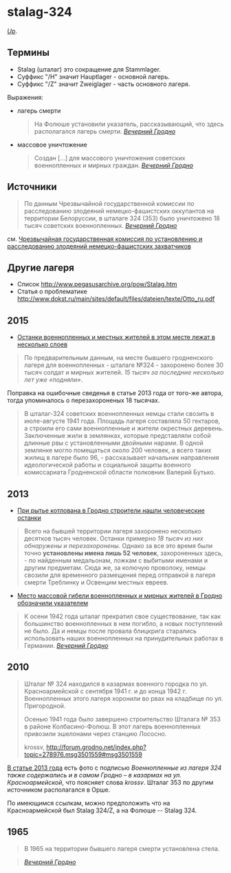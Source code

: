 # stalag-324

[_Up_](https://github.com/irnc/explore-belarus).

## Термины

* Stalag (шталаг) это сокращение для Stammlager.
* Суффикс "/H" значит Hauptlager - основной лагерь.
* Суффикс "/Z" значит Zweiglager - часть основного лагеря.

Выражения:

* лагерь смерти

  > На Фолюше установили указатель, рассказывающий, что  здесь располагался лагерь смерти. [_Вечерний Гродно_][vgr-2013]

* массовое уничтожение

  > Создан [...] для массового уничтожения советских военнопленных и мирных граждан. [_Вечерний Гродно_][vgr-2013]

[vgr-2013]: http://www.vgr.by/home/society/history/11289-news-grodno-mesto-konclageria-oboznachili-znakom

## Источники

> По данным Чрезвычайной государственной комиссии по расследованию злодеяний немецко-фашистских оккупантов на территории Белоруссии, в шталаге 324 (353) было уничтожено 18 тысяч советских военнопленных. [_Вечерний Гродно_][vgr-2013]

см. [Чрезвычайная государственная комиссия по установлению и расследованию злодеяний немецко-фашистских захватчиков](https://ru.wikipedia.org/wiki/%D0%A7%D1%80%D0%B5%D0%B7%D0%B2%D1%8B%D1%87%D0%B0%D0%B9%D0%BD%D0%B0%D1%8F_%D0%B3%D0%BE%D1%81%D1%83%D0%B4%D0%B0%D1%80%D1%81%D1%82%D0%B2%D0%B5%D0%BD%D0%BD%D0%B0%D1%8F_%D0%BA%D0%BE%D0%BC%D0%B8%D1%81%D1%81%D0%B8%D1%8F_%D0%BF%D0%BE_%D1%83%D1%81%D1%82%D0%B0%D0%BD%D0%BE%D0%B2%D0%BB%D0%B5%D0%BD%D0%B8%D1%8E_%D0%B8_%D1%80%D0%B0%D1%81%D1%81%D0%BB%D0%B5%D0%B4%D0%BE%D0%B2%D0%B0%D0%BD%D0%B8%D1%8E_%D0%B7%D0%BB%D0%BE%D0%B4%D0%B5%D1%8F%D0%BD%D0%B8%D0%B9_%D0%BD%D0%B5%D0%BC%D0%B5%D1%86%D0%BA%D0%BE-%D1%84%D0%B0%D1%88%D0%B8%D1%81%D1%82%D1%81%D0%BA%D0%B8%D1%85_%D0%B7%D0%B0%D1%85%D0%B2%D0%B0%D1%82%D1%87%D0%B8%D0%BA%D0%BE%D0%B2)

## Другие лагеря

* Список http://www.pegasusarchive.org/pow/Stalag.htm
* Статья о проблематике http://www.dokst.ru/main/sites/default/files/dateien/texte/Otto_ru.pdf

## 2015

* [Останки военнопленных и местных жителей в этом месте лежат в несколько слоев](http://www.kp.by/daily/26423.5/3295716/)

> По предварительным данным, на месте бывшего гродненского лагеря для военнопленных - шталаге №324 - захоронено более 30 тысяч солдат и мирных жителей. _15 тысяч за последние несколько лет уже «подняли»_.

Поправка на ошибочные сведенья в статье 2013 года от того-же автора, тогда упоминалось о перезахороненых 18 тысячах.

> В шталаг-324 советских военнопленных немцы стали свозить в июле-августе 1941 года. Площадь лагеря составляла 50 гектаров, а строили его сами военнопленные и жители окрестных деревень. Заключенные жили в землянках, которые представляли собой длинные рвы с установленными двойными нарами. В одной землянке могло помещаться около 200 человек, а всего таких жилищ в лагере было 96, - рассказывает начальник направления идеологической работы и социальной защиты военного комиссариата Гродненской области полковник Валерий Бутько.

## 2013

* [При рытье котлована в Гродно строители нашли человеческие останки](http://www.kp.by/daily/26168/3055649/)

> Всего на бывшей территории лагеря захоронено несколько десятков тысяч человек. Останки примерно _18 тысяч из них обнаружены и перезахоронены_. Однако за все это время были точно __установлены имена лишь 52 человек__, захороненных здесь, - по найденным медальонам, ложкам с выбитыми именами и другим предметам. Сюда же, за колючую проволоку, немцы свозили для временного размещения перед отправкой в лагеря смерти Треблинку и Освенцим местных евреев.

* [Место массовой гибели военнопленных и мирных жителей в Гродно обозначили указателем][vgr-2013]

> К осени 1942 года шталаг прекратил свое существование, так как большинство военнопленных в нем погибло, а новых поступлений не было. Да и немцы после провала блицкрига старались использовать наших военнопленных на принудительных работах в Германии. [_Вечерний Гродно_][vgr-2013]


## 2010

> Шталаг № 324 находился в казармах военного городка по ул. Красноармейской с сентября 1941 г. и до конца 1942 г. Военнопленных этого лагеря хоронили во рвах на кладбище по ул. Пригородной.
>
> Осенью 1941 года было завершено строительство Шталага № 353 в районе Колбасино-Фолюш. В этот лагерь военнопленных привозили эшелонами через станцию Лососно.
>
> krossv, http://forum.grodno.net/index.php?topic=278976.msg3501559#msg3501559

[В статье 2013 года][vgr-2013] есть фото с подписью _Военнопленные из лагеря 324 также содержались и в самом Гродно – в казармах на ул. Красноармейской_, что поясняет слова _krossv_. Шталаг 353 по другим источником располагался в Орше.

По имеющимся ссылкам, можно предположить что на Красноармейской был Stalag 324/Z, а на Фолюше -- Stalag 324.

## 1965

> В 1965 на территории бывшего лагеря смерти установлена стела.

> [_Вечерний Гродно_][vgr-2013]
